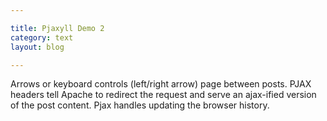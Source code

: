 ```yaml
---

title: Pjaxyll Demo 2
category: text
layout: blog

---
```


Arrows or keyboard controls (left/right arrow) page between posts.
PJAX headers tell Apache to redirect the request and serve an ajax-ified version
of the post content. Pjax handles updating the browser history.
